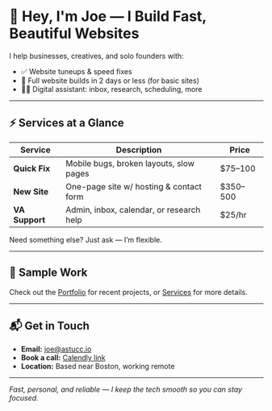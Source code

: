 # 👋 Hey, I'm Joe — I Build Fast, Beautiful Websites

I help businesses, creatives, and solo founders with:

- ✅ Website tuneups & speed fixes  
- 🚀 Full website builds in 2 days or less (for basic sites)
- 👩‍💼 Digital assistant: inbox, research, scheduling, more

---

## ⚡ Services at a Glance

| Service        | Description                              | Price       |
|----------------|------------------------------------------|-------------|
| **Quick Fix**  | Mobile bugs, broken layouts, slow pages  | $75–100      |
| **New Site**   | One-page site w/ hosting & contact form  | $350–500    |
| **VA Support** | Admin, inbox, calendar, or research help | $25/hr      |

Need something else? Just ask — I’m flexible.

---

## 📸 Sample Work

Check out the [Portfolio](portfolio.md) for recent projects, or [Services](services.md) for more details.

---

## 📬 Get in Touch

- **Email:** joe@astucc.io
- **Book a call:** [Calendly link](https://calendly.com/yourname)  
- **Location:** Based near Boston, working remote

---

*Fast, personal, and reliable — I keep the tech smooth so you can stay focused.*
